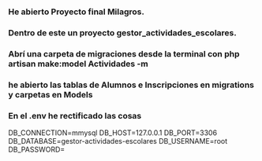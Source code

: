 ### He abierto Proyecto final Milagros.

### Dentro de este un proyecto gestor_actividades_escolares.

### Abrí una carpeta de migraciones desde la terminal con php artisan make:model Actividades -m

### he abierto las tablas de Alumnos e Inscripciones en migrations y carpetas en Models

### En el .env he rectificado las cosas

DB_CONNECTION=mmysql
DB_HOST=127.0.0.1
DB_PORT=3306
DB_DATABASE=gestor-actividades-escolares
DB_USERNAME=root
DB_PASSWORD=